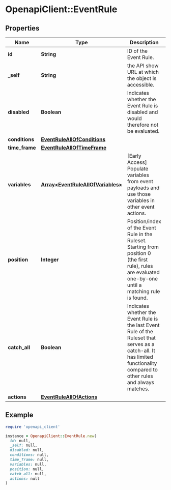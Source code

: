 # OpenapiClient::EventRule

## Properties

| Name | Type | Description | Notes |
| ---- | ---- | ----------- | ----- |
| **id** | **String** | ID of the Event Rule. | [optional][readonly] |
| **_self** | **String** | the API show URL at which the object is accessible. | [optional][readonly] |
| **disabled** | **Boolean** | Indicates whether the Event Rule is disabled and would therefore not be evaluated. | [optional] |
| **conditions** | [**EventRuleAllOfConditions**](EventRuleAllOfConditions.md) |  | [optional] |
| **time_frame** | [**EventRuleAllOfTimeFrame**](EventRuleAllOfTimeFrame.md) |  | [optional] |
| **variables** | [**Array&lt;EventRuleAllOfVariables&gt;**](EventRuleAllOfVariables.md) | [Early Access] Populate variables from event payloads and use those variables in other event actions. | [optional] |
| **position** | **Integer** | Position/index of the Event Rule in the Ruleset.  Starting from position 0 (the first rule), rules are evaluated one-by-one until a matching rule is found. | [optional] |
| **catch_all** | **Boolean** | Indicates whether the Event Rule is the last Event Rule of the Ruleset that serves as a catch-all. It has limited functionality compared to other rules and always matches. | [optional][readonly] |
| **actions** | [**EventRuleAllOfActions**](EventRuleAllOfActions.md) |  | [optional] |

## Example

```ruby
require 'openapi_client'

instance = OpenapiClient::EventRule.new(
  id: null,
  _self: null,
  disabled: null,
  conditions: null,
  time_frame: null,
  variables: null,
  position: null,
  catch_all: null,
  actions: null
)
```

